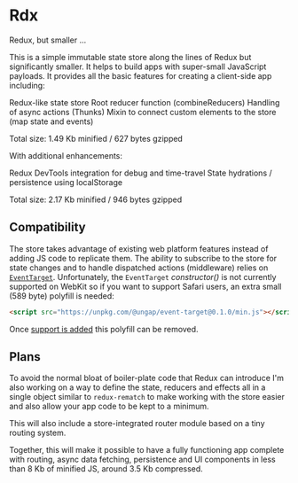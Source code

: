 # Rdx

Redux, but smaller ...

This is a simple immutable state store along the lines of Redux but significantly 
smaller. It helps to build apps with super-small JavaScript payloads. It provides 
all the basic features for creating a client-side app including:

Redux-like state store
Root reducer function (combineReducers)
Handling of async actions (Thunks)
Mixin to connect custom elements to the store (map state and events)

Total size: 1.49 Kb minified / 627 bytes gzipped

With additional enhancements:

Redux DevTools integration for debug and time-travel
State hydrations / persistence using localStorage

Total size: 2.17 Kb minified / 946 bytes gzipped

## Compatibility

The store takes advantage of existing web platform features instead of
adding JS code to replicate them. The ability to subscribe to the store
for state changes and to handle dispatched actions (middleware) relies on
[`EventTarget`](https://developer.mozilla.org/en-US/docs/Web/API/EventTarget).
Unfortunately, the `EventTarget` _constructor()_ is not currently supported
on WebKit so if you want to support Safari users, an extra small (589 byte)
polyfill is needed:

```html
<script src="https://unpkg.com/@ungap/event-target@0.1.0/min.js"></script>
```

Once [support is added](https://bugs.webkit.org/show_bug.cgi?id=174313)
this polyfill can be removed.

## Plans

To avoid the normal bloat of boiler-plate code that Redux can introduce
I'm also working on a way to define the state, reducers and effects all
in a single object similar to `redux-rematch` to make working with the
store easier and also allow your app code to be kept to a minimum.

This will also include a store-integrated router module based on a tiny
routing system.

Together, this will make it possible to have a fully functioning app
complete with routing, async data fetching, persistence and UI components
in less than 8 Kb of minified JS, around 3.5 Kb compressed.
